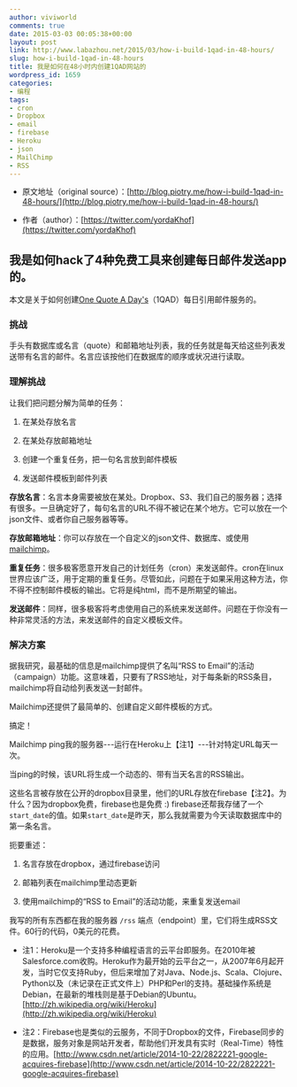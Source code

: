 ```yaml
---
author: viviworld
comments: true
date: 2015-03-03 00:05:38+00:00
layout: post
link: http://www.labazhou.net/2015/03/how-i-build-1qad-in-48-hours/
slug: how-i-build-1qad-in-48-hours
title: 我是如何在48小时内创建1QAD网站的
wordpress_id: 1659
categories:
- 编程
tags:
- cron
- Dropbox
- email
- firebase
- Heroku
- json
- MailChimp
- RSS
---
```



	
  * 原文地址（original source）：[http://blog.piotry.me/how-i-build-1qad-in-48-hours/](http://blog.piotry.me/how-i-build-1qad-in-48-hours/)

	
  * 作者（author）：[https://twitter.com/yordaKhof](https://twitter.com/yordaKhof)




## 我是如何hack了4种免费工具来创建每日邮件发送app的。


本文是关于如何创建[One Quote A Day's](http://onequoteaday.io/)（1QAD）每日引用邮件服务的。


### 挑战


手头有数据库或名言（quote）和邮箱地址列表，我的任务就是每天给这些列表发送带有名言的邮件。名言应该按他们在数据库的顺序或状况进行读取。


### 理解挑战


让我们把问题分解为简单的任务：



	
  1. 在某处存放名言

	
  2. 在某处存放邮箱地址

	
  3. 创建一个重复任务，把一句名言放到邮件模板

	
  4. 发送邮件模板到邮件列表


**存放名言**：名言本身需要被放在某处。Dropbox、S3、我们自己的服务器；选择有很多。一旦确定好了，每句名言的URL不得不被记在某个地方。它可以放在一个json文件、或者你自己服务器等等。

**存放邮箱地址**：你可以存放在一个自定义的json文件、数据库、或使用[mailchimp](http://mailchimp.com/)。

**重复任务**：很多极客愿意开发自己的计划任务（cron）来发送邮件。cron在linux世界应该广泛，用于定期的重复任务。尽管如此，问题在于如果采用这种方法，你不得不控制邮件模板的输出。它将是纯html，而不是所期望的输出。

**发送邮件**：同样，很多极客将考虑使用自己的系统来发送邮件。问题在于你没有一种非常灵活的方法，来发送邮件的自定义模板文件。


### 解决方案


据我研究，最基础的信息是mailchimp提供了名叫“RSS to Email”的活动（campaign）功能。这意味着，只要有了RSS地址，对于每条新的RSS条目，mailchimp将自动给列表发送一封邮件。

Mailchimp还提供了最简单的、创建自定义邮件模板的方式。

搞定！

Mailchimp ping我的服务器---运行在Heroku上【注1】---针对特定URL每天一次。

当ping的时候，该URL将生成一个动态的、带有当天名言的RSS输出。

这些名言被存放在公开的dropbox目录里，他们的URL存放在firebase【注2】。为什么？因为dropbox免费，firebase也是免费 :) firebase还帮我存储了一个`start_date`的值。如果`start_date`是昨天，那么我就需要为今天读取数据库中的第一条名言。

扼要重述：



	
  1. 名言存放在dropbox，通过firebase访问

	
  2. 邮箱列表在mailchimp里动态更新

	
  3. 使用mailchimp的“RSS to Email”的活动功能，来重复发送email


我写的所有东西都在我的服务器 `/rss` 端点（endpoint）里，它们将生成RSS文件。60行的代码，0美元的花费。



	
  * 注1：Heroku是一个支持多种编程语言的云平台即服务。在2010年被Salesforce.com收购。Heroku作为最开始的云平台之一，从2007年6月起开发，当时它仅支持Ruby，但后来增加了对Java、Node.js、Scala、Clojure、Python以及（未记录在正式文件上）PHP和Perl的支持。基础操作系统是Debian，在最新的堆栈则是基于Debian的Ubuntu。[http://zh.wikipedia.org/wiki/Heroku](http://zh.wikipedia.org/wiki/Heroku)

	
  * 注2：Firebase也是类似的云服务，不同于Dropbox的文件，Firebase同步的是数据，服务对象是网站开发者，帮助他们开发具有实时（Real-Time）特性的应用。[http://www.csdn.net/article/2014-10-22/2822221-google-acquires-firebase](http://www.csdn.net/article/2014-10-22/2822221-google-acquires-firebase)


